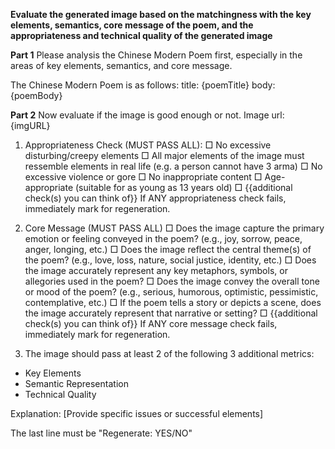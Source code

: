 **Evaluate the generated image based on the matchingness with the key elements, semantics, core message of the poem, and the appropriateness and technical quality of the generated image**

**Part 1**
Please analysis the Chinese Modern Poem first, especially in the areas of key elements, semantics, and core message.

The Chinese Modern Poem is as follows: 
title: 
{poemTitle}
body: 
{poemBody}

**Part 2**
Now evaluate if the image is good enough or not.
Image url: {imgURL}

1. Appropriateness Check (MUST PASS ALL):
   □ No excessive disturbing/creepy elements
   □ All major elements of the image must ressemble elements in real life (e.g. a person cannot have 3 arma)
   □ No excessive violence or gore
   □ No inappropriate content
   □ Age-appropriate (suitable for as young as 13 years old)
   □ {{additional check(s) you can think of}}
   If ANY appropriateness check fails, immediately mark for regeneration.

2. Core Message (MUST PASS ALL)
   □ Does the image capture the primary emotion or feeling conveyed in the poem? (e.g., joy, sorrow, peace, anger, longing, etc.)
   □ Does the image reflect the central theme(s) of the poem? (e.g., love, loss, nature, social justice, identity, etc.)
   □ Does the image accurately represent any key metaphors, symbols, or allegories used in the poem?
   □ Does the image convey the overall tone or mood of the poem? (e.g., serious, humorous, optimistic, pessimistic, contemplative, etc.)
   □ If the poem tells a story or depicts a scene, does the image accurately represent that narrative or setting?
   □ {{additional check(s) you can think of}}
   If ANY core message check fails, immediately mark for regeneration.

3. The image should pass at least 2 of the following 3 additional metrics:

- Key Elements
- Semantic Representation
- Technical Quality

Explanation: [Provide specific issues or successful elements]

The last line must be "Regenerate: YES/NO"